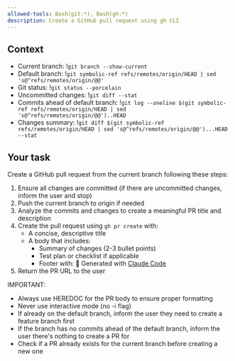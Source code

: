 ```yaml
---
allowed-tools: Bash(git:*), Bash(gh:*)
description: Create a GitHub pull request using gh CLI
---
```


## Context

- Current branch: !`git branch --show-current`
- Default branch: !`git symbolic-ref refs/remotes/origin/HEAD | sed 's@^refs/remotes/origin/@@'`
- Git status: !`git status --porcelain`
- Uncommitted changes: !`git diff --stat`
- Commits ahead of default branch: !`git log --oneline $(git symbolic-ref refs/remotes/origin/HEAD | sed 's@^refs/remotes/origin/@@')..HEAD`
- Changes summary: !`git diff $(git symbolic-ref refs/remotes/origin/HEAD | sed 's@^refs/remotes/origin/@@')...HEAD --stat`

## Your task

Create a GitHub pull request from the current branch following these steps:

1. Ensure all changes are committed (if there are uncommitted changes, inform the user and stop)
2. Push the current branch to origin if needed
3. Analyze the commits and changes to create a meaningful PR title and description
4. Create the pull request using `gh pr create` with:
   - A concise, descriptive title
   - A body that includes:
     - Summary of changes (2-3 bullet points)
     - Test plan or checklist if applicable
     - Footer with: 🤖 Generated with [Claude Code](https://claude.ai/code)
5. Return the PR URL to the user

IMPORTANT:
- Always use HEREDOC for the PR body to ensure proper formatting
- Never use interactive mode (no -i flag)
- If already on the default branch, inform the user they need to create a feature branch first
- If the branch has no commits ahead of the default branch, inform the user there's nothing to create a PR for
- Check if a PR already exists for the current branch before creating a new one